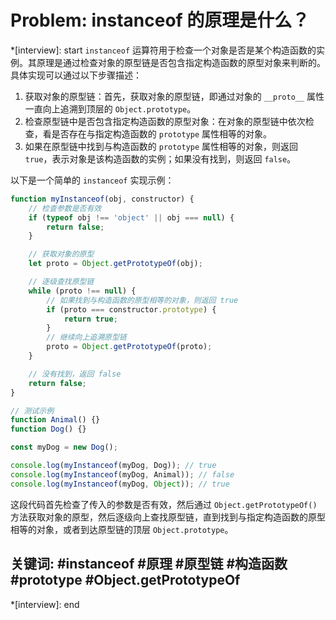 # Problem: instanceof 的原理是什么？

*[interview]: start
`instanceof` 运算符用于检查一个对象是否是某个构造函数的实例。其原理是通过检查对象的原型链是否包含指定构造函数的原型对象来判断的。具体实现可以通过以下步骤描述：

1. 获取对象的原型链：首先，获取对象的原型链，即通过对象的 `__proto__` 属性一直向上追溯到顶层的 `Object.prototype`。
2. 检查原型链中是否包含指定构造函数的原型对象：在对象的原型链中依次检查，看是否存在与指定构造函数的 `prototype` 属性相等的对象。
3. 如果在原型链中找到与构造函数的 `prototype` 属性相等的对象，则返回 `true`，表示对象是该构造函数的实例；如果没有找到，则返回 `false`。

以下是一个简单的 `instanceof` 实现示例：

```javascript
function myInstanceof(obj, constructor) {
    // 检查参数是否有效
    if (typeof obj !== 'object' || obj === null) {
        return false;
    }

    // 获取对象的原型
    let proto = Object.getPrototypeOf(obj);

    // 逐级查找原型链
    while (proto !== null) {
        // 如果找到与构造函数的原型相等的对象，则返回 true
        if (proto === constructor.prototype) {
            return true;
        }
        // 继续向上追溯原型链
        proto = Object.getPrototypeOf(proto);
    }

    // 没有找到，返回 false
    return false;
}

// 测试示例
function Animal() {}
function Dog() {}

const myDog = new Dog();

console.log(myInstanceof(myDog, Dog)); // true
console.log(myInstanceof(myDog, Animal)); // false
console.log(myInstanceof(myDog, Object)); // true
```

这段代码首先检查了传入的参数是否有效，然后通过 `Object.getPrototypeOf()` 方法获取对象的原型，然后逐级向上查找原型链，直到找到与指定构造函数的原型相等的对象，或者到达原型链的顶层 `Object.prototype`。

## 关键词: #instanceof #原理 #原型链 #构造函数 #prototype #Object.getPrototypeOf
*[interview]: end
